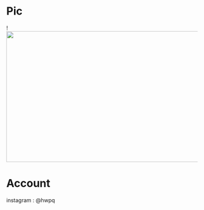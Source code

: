   # Pic
  !<img src="https://g.top4top.io/p_2323tsa4c1.png" width="600" height="345" />
  # Account
  instagram : @hwpq
